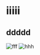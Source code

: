 # iiiii
## ddddd
![fff](https://pressbooks.openeducationalberta.ca/app/uploads/sites/3/2018/08/0500Pronormoblast1-Gloria-Kwon.jpg)
![hhh](https://disk.yandex.ru/client/disk?idApp=client&dialog=slider&idDialog=%2Fdisk%2FОбои%20для%20рабочего%20стола.jpg)
